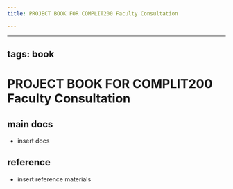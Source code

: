 ```yaml
---
title: PROJECT BOOK FOR COMPLIT200 Faculty Consultation

---
```



---
tags: book
---

PROJECT BOOK FOR COMPLIT200 Faculty Consultation
===

main docs
---

- insert docs

reference
---

- insert reference materials

